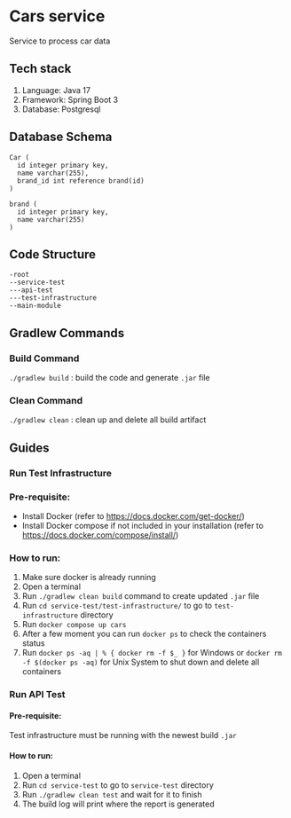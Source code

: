 # Cars service
Service to process car data

## Tech stack
1. Language: Java 17
2. Framework: Spring Boot 3
3. Database: Postgresql

## Database Schema
```
Car (
  id integer primary key,
  name varchar(255),
  brand_id int reference brand(id)
)

brand (
  id integer primary key,
  name varchar(255)
)

```

## Code Structure
```
-root
--service-test
---api-test
---test-infrastructure
--main-module
```

## Gradlew Commands
### Build Command
`./gradlew build` : build the code and generate `.jar` file

### Clean Command
`./gradlew clean` : clean up and delete all build artifact

## Guides

### Run Test Infrastructure

### Pre-requisite:
- Install Docker (refer to https://docs.docker.com/get-docker/)
- Install Docker compose if not included in your installation (refer to https://docs.docker.com/compose/install/)

### How to run:
1. Make sure docker is already running
2. Open a terminal
3. Run `./gradlew clean build` command to create updated `.jar` file
4. Run `cd service-test/test-infrastructure/` to go to `test-infrastructure` directory
5. Run `docker compose up cars`
6. After a few moment you can run `docker ps` to check the containers status
7. Run `docker ps -aq | % { docker rm -f $_ }` for Windows or `docker rm -f $(docker ps -aq)` for Unix System to shut down and delete all containers

### Run API Test

#### Pre-requisite:
Test infrastructure must be running with the newest build `.jar`

#### How to run:
1. Open a terminal
2. Run `cd service-test` to go to `service-test` directory
3. Run `./gradlew clean test` and wait for it to finish
4. The build log will print where the report is generated